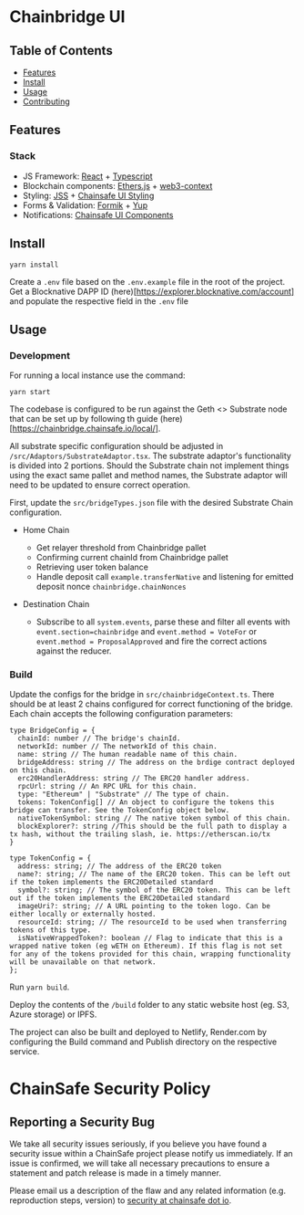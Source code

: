 # Chainbridge UI

## Table of Contents

- [Features](#features)
- [Install](#install)
- [Usage](#usage)
- [Contributing](#contributing)
<!-- - [License](#license) -->

## Features

### Stack

- JS Framework: [React](https://github.com/facebook/react) + [Typescript](https://github.com/microsoft/TypeScript)
- Blockchain components: [Ethers.js](https://github.com/ethers-io/ethers.js/) + [web3-context](https://github.com/chainsafe/web3-context)
- Styling: [JSS](https://cssinjs.org/?v=v10.0.3) + [Chainsafe UI Styling](https://npmjs.com/packages/@chainsafe/common-theme/)
- Forms & Validation: [Formik](https://jaredpalmer.com/formik) + [Yup](https://github.com/jquense/yup)
- Notifications: [Chainsafe UI Components](https://npmjs.com/packages/@chainsafe/common-components/)

## Install

```
yarn install
```

Create a `.env` file based on the `.env.example` file in the root of the project.
Get a Blocknative DAPP ID (here)[https://explorer.blocknative.com/account] and populate the respective field in the `.env` file

## Usage

### Development

For running a local instance use the command:

```
yarn start
```

The codebase is configured to be run against the Geth <> Substrate node that can be set up by following th guide (here)[https://chainbridge.chainsafe.io/local/].

All substrate specific configuration should be adjusted in `/src/Adaptors/SubstrateAdaptor.tsx`. The substrate adaptor's functionality is divided into 2 portions. Should the Substrate chain not implement things using the exact same pallet and method names, the Substrate adaptor will need to be updated to ensure correct operation.

First, update the `src/bridgeTypes.json` file with the desired Substrate Chain configuration.

- Home Chain

  - Get relayer threshold from Chainbridge pallet
  - Confirming current chainId from Chainbridge pallet
  - Retrieving user token balance
  - Handle deposit call `example.transferNative` and listening for emitted deposit nonce `chainbridge.chainNonces`

- Destination Chain
  - Subscribe to all `system.events`, parse these and filter all events with `event.section=chainbridge` and `event.method = VoteFor` or `event.method = ProposalApproved` and fire the correct actions against the reducer.

### Build

Update the configs for the bridge in `src/chainbridgeContext.ts`. There should be at least 2 chains configured for correct functioning of the bridge. Each chain accepts the following configuration parameters:

```
type BridgeConfig = {
  chainId: number // The bridge's chainId.
  networkId: number // The networkId of this chain.
  name: string // The human readable name of this chain.
  bridgeAddress: string // The address on the brdige contract deployed on this chain.
  erc20HandlerAddress: string // The ERC20 handler address.
  rpcUrl: string // An RPC URL for this chain.
  type: "Ethereum" | "Substrate" // The type of chain.
  tokens: TokenConfig[] // An object to configure the tokens this bridge can transfer. See the TokenConfig object below.
  nativeTokenSymbol: string // The native token symbol of this chain.
  blockExplorer?: string //This should be the full path to display a tx hash, without the trailing slash, ie. https://etherscan.io/tx
}
```

```
type TokenConfig = {
  address: string; // The address of the ERC20 token
  name?: string; // The name of the ERC20 token. This can be left out if the token implements the ERC20Detailed standard
  symbol?: string; // The symbol of the ERC20 token. This can be left out if the token implements the ERC20Detailed standard
  imageUri?: string; // A URL pointing to the token logo. Can be either locally or externally hosted.
  resourceId: string; // The resourceId to be used when transferring tokens of this type.
  isNativeWrappedToken?: boolean // Flag to indicate that this is a wrapped native token (eg wETH on Ethereum). If this flag is not set for any of the tokens provided for this chain, wrapping functionality will be unavailable on that network.
};
```

Run `yarn build`.

Deploy the contents of the `/build` folder to any static website host (eg. S3, Azure storage) or IPFS.

The project can also be built and deployed to Netlify, Render.com by configuring the Build command and Publish directory on the respective service.

# ChainSafe Security Policy

## Reporting a Security Bug

We take all security issues seriously, if you believe you have found a security issue within a ChainSafe
project please notify us immediately. If an issue is confirmed, we will take all necessary precautions
to ensure a statement and patch release is made in a timely manner.

Please email us a description of the flaw and any related information (e.g. reproduction steps, version) to
[security at chainsafe dot io](mailto:security@chainsafe.io).
